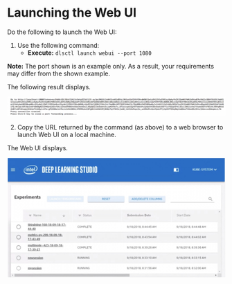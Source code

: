 # Launching the Web UI
Do the following to launch the Web UI:
1. Use the following command:
    *	**Execute:** `dlsctl launch webui --port 1080` 
    
**Note:** The port shown is an example only. As a result, your requirements may differ from the shown example. 

The following result displays.

![New Users Added](Z_examples/CODE.jpg)

2.	Copy the URL returned by the command (as above) to a web browser to launch Web UI on a local machine.

The Web UI displays.

![New Users Added](Z_examples/GUI.jpg)



